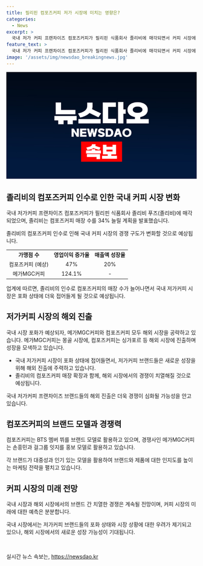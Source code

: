 ```yaml
---
title: 필리핀 컴포즈커피 저가 시장에 미치는 영향은?
categories:
  - News
excerpt: >
  국내 저가 커피 프랜차이즈 컴포즈커피가 필리핀 식품회사 졸리비에 매각되면서 커피 시장에 영향을 미칠 전망이다. 졸리비는 컴포즈커피 매장 수를 연내 34% 증가시킬 계획으로, 국내 저가커피 시장의 성장 잠재력을 인식한 것으로 분석된다. 하지만 국내 커피 시장은 포화 상태에 도달했으며, 관련 기업들의 해외 시장 공략으로 경쟁이 더욱 치열해질 전망이다. 이러한 중요한 전략에 관련해 졸리비의 향후 확장 방향은 긴장을 풀기 어렵고, 국내 시장 뿐만 아니라 해외 시장도 주시해야 할 필요성이 있다.
feature_text: >
  국내 저가 커피 프랜차이즈 컴포즈커피가 필리핀 식품회사 졸리비에 매각되면서 커피 시장에 영향을 미칠 전망이다. 졸리비는 컴포즈커피 매장 수를 연내 34% 증가시킬 계획으로, 국내 저가커피 시장의 성장 잠재력을 인식한 것으로 분석된다. 하지만 국내 커피 시장은 포화 상태에 도달했으며, 관련 기업들의 해외 시장 공략으로 경쟁이 더욱 치열해질 전망이다. 이러한 중요한 전략에 관련해 졸리비의 향후 확장 방향은 긴장을 풀기 어렵고, 국내 시장 뿐만 아니라 해외 시장도 주시해야 할 필요성이 있다.
image: '/assets/img/newsdao_breakingnews.jpg'
---
```


<p><img src="/assets/img/newsdao_breakingnews.jpg" alt="cryptoinkorea 속보" /></p>

<h2 data-ke-size="size26">졸리비의 컴포즈커피 인수로 인한 국내 커피 시장 변화</h2>

<p>국내 저가커피 프랜차이즈 컴포즈커피가 필리핀 식품회사 졸리비 푸즈(졸리비)에 매각되었으며, 졸리비는 컴포즈커피 매장 수를 34% 늘릴 계획을 발표했습니다.</p>

<p data-ke-size="size16">졸리비의 컴포즈커피 인수로 인해 국내 커피 시장의 경쟁 구도가 변화할 것으로 예상됩니다.</p>

<table>
  <tr>
    <td style="text-align: center;"><b>가맹점 수</b></td>
    <td style="text-align: center;"><b>영업이익 증가율</b></td>
    <td style="text-align: center;"><b>매출액 성장율</b></td>
  </tr>
  <tr>
    <td style="text-align: center;">컴포즈커피 (예상)</td>
    <td style="text-align: center;">47%</td>
    <td style="text-align: center;">20%</td>
  </tr>
  <tr>
    <td style="text-align: center;">메가MGC커피</td>
    <td style="text-align: center;">124.1%</td>
    <td style="text-align: center;">-</td>
  </tr>
</table>

<p data-ke-size="size16">업계에 따르면, 졸리비의 인수로 컴포즈커피의 매장 수가 늘어나면서 국내 저가커피 시장은 포화 상태에 더욱 접어들게 될 것으로 예상됩니다.</p>

<h2 data-ke-size="size26">저가커피 시장의 해외 진출</h2>

<p>국내 시장 포화가 예상되자, 메가MGC커피와 컴포즈커피 모두 해외 시장을 공략하고 있습니다. 메가MGC커피는 몽골 시장에, 컴포즈커피는 싱가포르 등 해외 시장에 진출하며 성장을 모색하고 있습니다.</p>

<ul>
  <li>국내 저가커피 시장이 포화 상태에 접어들면서, 저가커피 브랜드들은 새로운 성장을 위해 해외 진출에 주력하고 있습니다.</li>
  <li>졸리비의 컴포즈커피 매장 확장과 함께, 해외 시장에서의 경쟁이 치열해질 것으로 예상됩니다.</li>
</ul>

<p data-ke-size="size16">국내 저가커피 프랜차이즈 브랜드들의 해외 진출은 더욱 경쟁이 심화될 가능성을 안고 있습니다.</p>

<h2 data-ke-size="size26">컴포즈커피의 브랜드 모델과 경쟁력</h2>

<p>컴포즈커피는 BTS 멤버 뷔를 브랜드 모델로 활용하고 있으며, 경쟁사인 메가MGC커피는 손흥민과 걸그룹 잇지를 홍보 모델로 활용하고 있습니다.</p>

<p data-ke-size="size16">각 브랜드가 대중성과 인기 있는 모델을 활용하여 브랜드와 제품에 대한 인지도를 높이는 마케팅 전략을 펼치고 있습니다.</p>

<h2 data-ke-size="size26">커피 시장의 미래 전망</h2>

<p>국내 시장과 해외 시장에서의 브랜드 간 치열한 경쟁은 계속될 전망이며, 커피 시장의 미래에 대한 예측은 분분합니다. </p>

<p data-ke-size="size16">국내 시장에서는 저가커피 브랜드들의 포화 상태와 시장 상황에 대한 우려가 제기되고 있으나, 해외 시장에서의 새로운 성장 가능성이 기대됩니다.</p>

<p data-ke-size="size16">&nbsp;</p>
실시간 뉴스 속보는, <a href="https://newsdao.kr" rel="dofollow">https://newsdao.kr</a>


